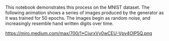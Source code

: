 This notebook demonstrates this process on the MNIST dataset. The following animation shows a series of images produced by the generator as it was trained for 50 epochs. The images begin as random noise, and increasingly resemble hand written digits over time.


https://miro.medium.com/max/700/1*CjurxVy0wCEU-Vpv4OlP5Q.png
